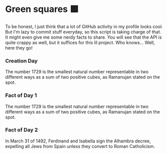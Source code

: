 # Green squares 🟩

To be honest, I just think that a lot of GitHub activity in my profile looks cool. But I'm lazy to commit stuff everyday, so this script is taking charge of that. It might even give me some nerdy facts to share. You will see that the API is quite crappy as well, but it suffices for this lil project. Who knows... Well, here they go!


### Creation Day
The number 1729 is the smallest natural number representable in two different ways as a sum of two positive cubes, as Ramanujan stated on the spot.

### Fact of Day 1
The number 1729 is the smallest natural number representable in two different ways as a sum of two positive cubes, as Ramanujan stated on the spot.

### Fact of Day 2
In March 31 of 1492, Ferdinand and Isabella sign the Alhambra decree, expelling all Jews from Spain unless they convert to Roman Catholicism.